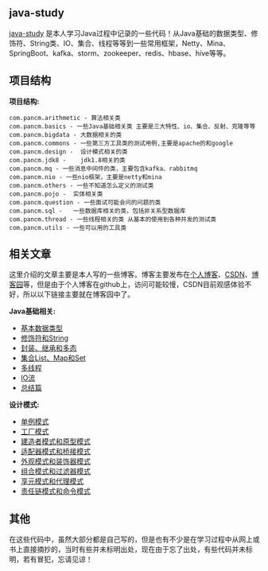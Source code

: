 ## java-study

[java-study](https://github.com/xuwujing/java-study) 是本人学习Java过程中记录的一些代码！从Java基础的数据类型、修饰符、String类、IO、集合、线程等等到一些常用框架，Netty、Mina、SpringBoot、kafka、storm、zookeeper、redis、hbase、hive等等。




## 项目结构

**项目结构:**

    com.pancm.arithmetic - 算法相关类 
    com.pancm.basics - 一些Java基础相关类 主要是三大特性、io、集合、反射、克隆等等
    com.pancm.bigdata - 大数据相关的类
    com.pancm.commons - 一些第三方工具类的测试用例,主要是apache的和google
	com.pancm.design -  设计模式相关的类
    com.pancm.jdk8 -    jdk1.8相关的类
	com.pancm.mq - 一些消息中间件的类，主要包含kafka、rabbitmq
	com.pancm.nio - 一些nio框架，主要是netty和mina
	com.pancm.others - 一些不知道怎么定义的测试类
	com.pancm.pojo -  实体相关类
	com.pancm.question - 一些面试可能会问的问题的类
	com.pancm.sql -   一些数据库相关的类，包括非关系型数据库
	com.pancm.thread - 一些线程相关的类 从基本的使用到各种并发的测试类
	com.pancm.utils - 一些可以用的工具类





## 相关文章
这里介绍的文章主要是本人写的一些博客。博客主要发布在[个人博客](http://www.panchengming.com)、[CSDN](https://blog.csdn.net/qazwsxpcm)、[博客园](https://www.cnblogs.com/xuwujing/)等，但是由于个人博客在github上，访问可能较慢，CSDN目前观感体验不好，所以以下链接主要就在博客园中了。

**Java基础相关:**

- [基本数据类型](https://www.cnblogs.com/xuwujing/p/8597557.html)
- [修饰符和String](https://www.cnblogs.com/xuwujing/p/8638329.html)
- [封装、继承和多态](https://www.cnblogs.com/xuwujing/p/8681123.html)
- [集合List、Map和Set](https://www.cnblogs.com/xuwujing/p/8886821.html)
- [多线程](https://www.cnblogs.com/xuwujing/p/9102870.html)
- [IO流](https://www.cnblogs.com/xuwujing/p/9191546.html)
- [总结篇](https://www.cnblogs.com/xuwujing/p/9236376.html)


**设计模式:**

- [单例模式](https://www.cnblogs.com/xuwujing/p/9277266.html)
- [工厂模式](https://www.cnblogs.com/xuwujing/p/9363142.html)
- [建造者模式和原型模式](https://www.cnblogs.com/xuwujing/p/9496346.html)
- [适配器模式和桥接模式](https://www.cnblogs.com/xuwujing/p/9520851.html)
- [外观模式和装饰器模式](https://www.cnblogs.com/xuwujing/p/9545272.html)
- [组合模式和过滤器模式](https://www.cnblogs.com/xuwujing/p/9630850.html)
- [享元模式和代理模式](https://www.cnblogs.com/xuwujing/p/9704228.html)
- [责任链模式和命令模式](https://www.cnblogs.com/xuwujing/p/9794886.html)





## 其他


在这些代码中，虽然大部分都是自己写的，但是也有不少是在学习过程中从网上或书上直接摘抄的，当时有些并未标明出处，现在由于忘了出处，有些代码并未标明，若有冒犯，忘请见谅！

